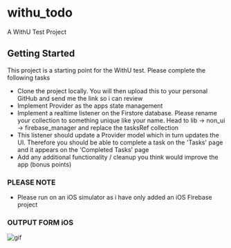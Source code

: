 # withu_todo

A WithU Test Project

## Getting Started

This project is a starting point for the WithU test. Please complete the following tasks

- Clone the project locally. You will then upload this to your personal GitHub and send me the link so i can review
- Implement Provider as the apps state management
- Implement a realtime listener on the Firstore database. Please rename your collection to something unique like your name. Head to lib -> non_ui -> firebase_manager and replace the tasksRef collection
- This listener should update a Provider model which in turn updates the UI. Therefore you should be able to complete a task on the 'Tasks' page and it appears on the 'Completed Tasks' page
- Add any additional functionality / cleanup you think would improve the app (bonus points)

### PLEASE NOTE
- Please run on an iOS simulator as i have only added an iOS Firebase  project

### OUTPUT FORM iOS
![gif](https://user-images.githubusercontent.com/42450389/117933157-e5291e00-b31e-11eb-8335-ac90de72fb47.gif)
